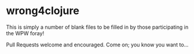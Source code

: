# wrong4clojure

This is simply a number of blank files to be filled in by those participating in the WPW foray!

Pull Requests welcome and encouraged. Come on; you know you want to...